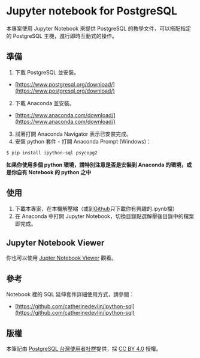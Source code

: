 # Jupyter notebook for PostgreSQL
本專案使用 Jupyter Notebook 來提供 PostgreSQL 的教學文件，可以搭配指定的 PostgreSQL 主機，進行即時互動式的操作。

## 準備
1. 下載 PostgreSQL 並安裝。
- [https://www.postgresql.org/download/](https://www.postgresql.org/download/)
2. 下載 Anaconda 並安裝。
- [https://www.anaconda.com/download/](https://www.anaconda.com/download/)
3. 試著打開 Anaconda Navigator 表示已安裝完成。
4. 安裝 python 套件 - 打開 Anaconda Prompt (Windows)：
   
```
$ pip install ipython-sql psycopg2
```

**如果你使用多個 python 環境，請特別注意是否是安裝到 Anaconda 的環境，或是你自有 Notebook 的 python 之中**

## 使用
1. 下載本專案，在本機解壓縮（或到[Github](https://github.com/pgsql-tw/notebook)只下載你有興趣的.ipynb檔）
2. 在 Anaconda 中打開 Jupyter Notebook，切換目錄點選解壓後目錄中的檔案即完成。

## Jupyter Notebook Viewer
你也可以使用 [Jupter Notebook Viewer](https://nbviewer.jupyter.org/github/pgsql-tw/notebook/tree/master/) 觀看。

## 參考
Notebook 裡的 SQL 延伸套件詳細使用方式，請參閱：
- [https://github.com/catherinedevlin/ipython-sql](https://github.com/catherinedevlin/ipython-sql)

## 版權
本筆記由 [PostgreSQL 台灣使用者社群](https://postgresql.tw)提供，採 [CC BY 4.0](https://creativecommons.org/licenses/by/4.0/deed.zh_TW) 授權。
